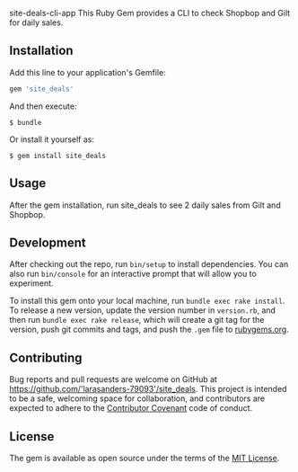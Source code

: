 site-deals-cli-app
This Ruby Gem provides a CLI to check Shopbop and Gilt for daily sales.



## Installation

Add this line to your application's Gemfile:

```ruby
gem 'site_deals'
```

And then execute:

    $ bundle

Or install it yourself as:

    $ gem install site_deals

## Usage

After the gem installation, run site_deals to see 2 daily sales from Gilt and Shopbop.

## Development

After checking out the repo, run `bin/setup` to install dependencies. You can also run `bin/console` for an interactive prompt that will allow you to experiment.

To install this gem onto your local machine, run `bundle exec rake install`. To release a new version, update the version number in `version.rb`, and then run `bundle exec rake release`, which will create a git tag for the version, push git commits and tags, and push the `.gem` file to [rubygems.org](https://rubygems.org).

## Contributing

Bug reports and pull requests are welcome on GitHub at https://github.com/'larasanders-79093'/site_deals. This project is intended to be a safe, welcoming space for collaboration, and contributors are expected to adhere to the [Contributor Covenant](http://contributor-covenant.org) code of conduct.


## License

The gem is available as open source under the terms of the [MIT License](http://opensource.org/licenses/MIT).

